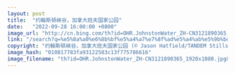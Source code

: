 ```yaml
---
layout: post
title:  "约翰斯顿峡谷，加拿大班夫国家公园"
date:   "2022-09-28 16:00:00 +0800"
image_url: "http://cn.bing.com/th?id=OHR.JohnstonWater_ZH-CN3121890365_1920x1080.jpg&rf=LaDigue_1920x1080.jpg&pid=hp"
link: "/search?q=%e5%8a%a0%e6%8b%bf%e5%a4%a7%e7%8f%ad%e5%a4%ab%e5%9b%bd%e5%ae%b6%e5%85%ac%e5%9b%ad&form=hpcapt&mkt=zh-cn"
copyright: "约翰斯顿峡谷，加拿大班夫国家公园 (© Jason Hatfield/TANDEM Stills + Motion)"
image_hash: "010817783fa93122583c13f775786616"
image_filename: "th?id=OHR.JohnstonWater_ZH-CN3121890365_1920x1080.jpg&rf=LaDigue_1920x1080.jpg&pid=hp"
---
```


